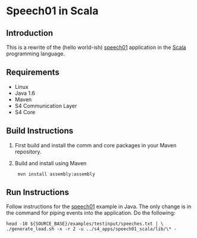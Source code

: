 Speech01 in Scala
=================

Introduction
------------
This is a rewrite of the (hello world-ish) [speech01](http://docs.s4.io/manual/getting_events_into_s4.html) application in the [Scala](http://www.scala-lang.org/) programming language. 

Requirements
------------

* Linux
* Java 1.6
* Maven
* S4 Communication Layer
* S4 Core

Build Instructions
------------------

1. First build and install the comm and core packages in your Maven repository.

2. Build and install using Maven

        mvn install assembly:assembly

Run Instructions
------------------

Follow instructions for the [speech01](http://docs.s4.io/manual/getting_events_into_s4.html#building-and-running-the-speech01-example) example in Java. The only change is in the command for piping events into the application. Do the following: 

    head -10 ${SOURCE_BASE}/examples/testinput/speeches.txt | \
    ./generate_load.sh -x -r 2 -u ../s4_apps/speech01_scala/lib/\* -

 

